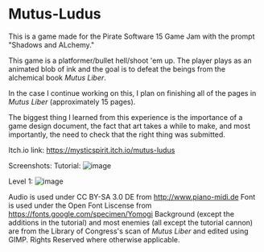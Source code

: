 # Mutus-Ludus
 This is a game made for the Pirate Software 15 Game Jam with the prompt "Shadows and ALchemy."

This game is a platformer/bullet hell/shoot 'em up. The player plays as an animated blob of ink and the goal is to defeat the beings from the alchemical book _Mutus Liber_. 

In the case I continue working on this, I plan on finishing all of the pages in _Mutus Liber_ (approximately 15 pages).

The biggest thing I learned from this experience is the importance of a game design document, the fact that art takes a while to make, and most importantly, the need to check that the right thing was submitted.

Itch.io link: https://mysticspirit.itch.io/mutus-ludus

Screenshots:
Tutorial:
![image](https://github.com/user-attachments/assets/0cfc7646-28b1-4c3a-9998-6f449b10ddb7)



 Level 1:
 ![image](https://github.com/user-attachments/assets/e312c9c4-6aff-4dc3-bbad-fa98ff2303f6)

 Audio is used under CC BY-SA 3.0 DE from http://www.piano-midi.de
 Font is used under the Open Font Liscense from https://fonts.google.com/specimen/Yomogi
 Background (except the additions in the tutorial) and most enemies (all except the tutorial cannon) are from the Library of Congress's scan of _Mutus Liber_ and edited using GIMP.
 Rights Reserved where otherwise applicable.
